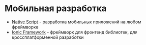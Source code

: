 # Мобильная разработка

- [Native Script](https://nativescript.org/) - разработка мобильных приложений на любом фреймворке
- [Ionic Framework](https://ionicframework.com/) - фреймворк для фронтенд библиотек, для кроссплатформенной разработки
